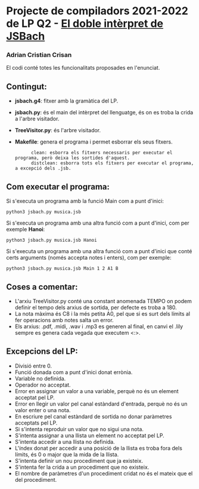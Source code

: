 # Projecte de compiladors 2021-2022 de LP Q2 - [El doble intèrpret de JSBach](https://github.com/jordi-petit/lp-jsbach-2022)

### Adrian Cristian Crisan

El codi conté totes les funcionalitats proposades en l'enunciat.

## Contingut:
  - **jsbach.g4**: fitxer amb la gramàtica del LP.
  - **jsbach.py**: és el main del intèrpret del llenguatge, és on es troba la crida a l'arbre visitador.
  - **TreeVisitor.py**: és l'arbre visitador.
  - **Makefile**: genera el programa i permet esborrar els seus fitxers.

              clean: esborra els fitxers necessaris per executar el programa, però deixa les sortides d'aquest.
              distclean: esborra tots els fitxers per executar el programa, a excepció dels .jsb.
              
## Com executar el programa:

Si s'executa un programa amb la funció Main com a punt d'inici:

    python3 jsbach.py musica.jsb
    
Si s'executa un programa amb una altra funció com a punt d'inici, com per exemple **Hanoi**:

    python3 jsbach.py musica.jsb Hanoi
    
Si s'executa un programa amb una altra funció com a punt d'inici que conté certs arguments (només accepta notes i enters), com per exemple:

    python3 jsbach.py musica.jsb Main 1 2 A1 B
    
## Coses a comentar:
  - L'arxiu TreeVisitor.py conté una constant anomenada TEMPO on podem definir el tempo dels arxius de sortida, per defecte es troba a 180.
  - La nota màxima és C8 i la més petita A0, pel que si es surt dels límits al fer operacions amb notes salta un error.
  - Els arxius: .pdf, .midi, .wav i .mp3 es generen al final, en canvi el .lily sempre es genera cada vegada que executem <:>.

## Excepcions del LP:
  - Divisió entre 0.
  - Funció donada com a punt d'inici donat errònia.
  - Variable no definida.
  - Operador no acceptat.
  - Error en assignar un valor a una variable, perquè no és un element acceptat pel LP.
  - Error en llegir un valor pel canal estàndard d'entrada, perquè no és un valor enter o una nota.
  - En escriure pel canal estàndard de sortida no donar paràmetres acceptats pel LP.
  - Si s'intenta reproduir un valor que no sigui una nota.
  - S'intenta assignar a una llista un element no acceptat pel LP.
  - S'intenta accedir a una llista no definida.
  - L'índex donat per accedir a una posició de la llista es troba fora dels límits, és 0 o major que la mida de la llista.
  - S'intenta definir un nou procediment que ja existeix.
  - S'intenta fer la crida a un procediment que no existeix.
  - El nombre de paràmetres d'un procediment cridat no és el mateix que el del procediment.
